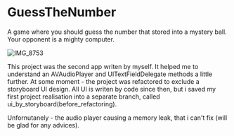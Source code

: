 # GuessTheNumber
A game where you should guess the number that stored into a mystery ball. Your opponent is a mighty computer.

![IMG_8753](https://user-images.githubusercontent.com/82824022/209808649-24a54dc6-52b1-4ba0-9fc1-1d11fba9531a.PNG)

This project was the second app writen by myself. It helped me to understand an AVAudioPlayer and UITextFieldDelegate methods a little further.
At some moment - the project was refactored to exclude a storyboard UI design. All UI is writen by code since then, but i saved my first project realisation into a separate branch, called ui_by_storyboard(before_refactoring).

Unfornutanely - the audio player causing a memory leak, that i can't fix (will be glad for any advices).
